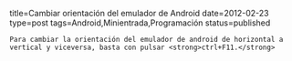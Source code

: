 title=Cambiar orientación del emulador de Android
date=2012-02-23
type=post
tags=Android,Minientrada,Programación
status=published
~~~~~~
Para cambiar la orientación del emulador de android de horizontal a vertical y viceversa, basta con pulsar <strong>ctrl+F11.</strong>